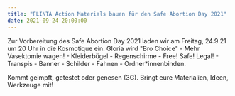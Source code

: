 ```yaml
---
title: "FLINTA Action Materials bauen für den Safe Abortion Day 2021"
date: 2021-09-24 20:00:00
---
```


Zur Vorbereitung des Safe Abortion Day 2021 laden wir am Freitag, 24.9.21 um 20 Uhr in die Kosmotique ein. Gloria wird "Bro Choice" - Mehr Vasektomie wagen! - Kleiderbügel - Regenschirme - Free! Safe! Legal! - Transpis - Banner - Schilder - Fahnen - Ordner\*innenbinden.

Kommt geimpft, getestet oder genesen (3G).
Bringt eure Materialien, Ideen, Werkzeuge mit!
